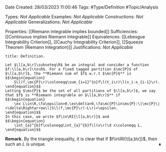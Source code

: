 <div class="topSpace"></div>

Date Created: 28/03/2023 11:00:46
Tags: #Type/Definition #Topic/Analysis

Types: _Not Applicable_
Examples: _Not Applicable_
Constructions: _Not Applicable_
Generalizations: _Not Applicable_

Properties: [[Riemann integrable implies bounded]]
Sufficiencies: [[Continuous implies Riemann Integrable]]
Equivalences: [[Lebesgue Integrability Criterion]], [[Cauchy Integrability Criterion]], [[Squeeze Theorem (Riemann Integration)]]
Justifications: _Not Applicable_

``` ad-Definition
title: Definition.

Let $\l[a,b\r]\subseteq\R$ be an integral and consider a function $f:\l[a,b\r]\to\R$. For a fixed tagged partition $\mc{P}$ of $\l[a,b\r]$, the **Riemann sum of $f$ w.r.t $\mc{P}$** is
$$\begin{equation}
    S\l(f,\mc{P}\r)\coloneqq\sum_{i=1}^{n}f\l(t_i\r)\l(x_i-x_{i-1}\r).
\end{equation}$$
Letting $\ms{P}$ be the set of all partitions of $\l[a,b\r]$, we say that $f$ is **Riemann integrable on $\l[a,b\r]$** if
$$\begin{equation}
    \ex L\in\R,\fa\epsilon>0,\ex\delta>0,\fa\mc{P}\in\ms{P}:\|\mc{P}\|<\delta\Rightarrow\l|S\l(f,\mc{P}\r)-L\r|<\epsilon.
\end{equation}$$
In this case, we write $f\in\RI{\l[a,b\r]}$ and
$$\begin{equation}
    \int_{a}^{b}f\coloneqq\int_{a}^{b}f\l(x\r)\d x\coloneqq L.
\end{equation}$$

```

**Remark.** By the triangle inequality, it is clear that if $f\in\RI{\l[a,b\r]}$, then such an $L$ is unique.<span style="float:right;">$\blacklozenge$</span>
